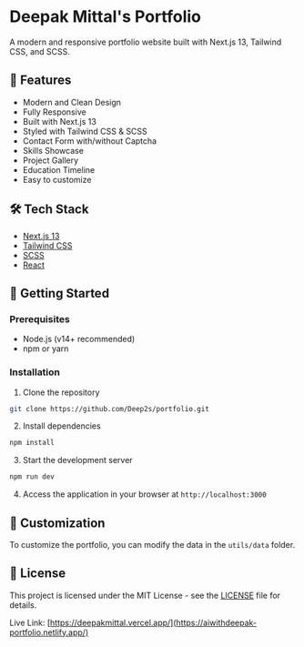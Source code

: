 # Deepak Mittal's Portfolio

A modern and responsive portfolio website built with Next.js 13, Tailwind CSS, and SCSS.

## 🚀 Features

- Modern and Clean Design
- Fully Responsive
- Built with Next.js 13
- Styled with Tailwind CSS & SCSS
- Contact Form with/without Captcha
- Skills Showcase
- Project Gallery
- Education Timeline
- Easy to customize

## 🛠️ Tech Stack

- [Next.js 13](https://nextjs.org/)
- [Tailwind CSS](https://tailwindcss.com/)
- [SCSS](https://sass-lang.com/)
- [React](https://reactjs.org/)

## 🚀 Getting Started

### Prerequisites

- Node.js (v14+ recommended)
- npm or yarn

### Installation

1. Clone the repository

```bash
git clone https://github.com/Deep2s/portfolio.git
```

2. Install dependencies

```bash
npm install
```

3. Start the development server

```bash
npm run dev
```

4. Access the application in your browser at `http://localhost:3000`

## 🎨 Customization

To customize the portfolio, you can modify the data in the `utils/data` folder.

## 📝 License

This project is licensed under the MIT License - see the [LICENSE](LICENSE) file for details.


Live Link: [https://deepakmittal.vercel.app/](https://aiwithdeepak-portfolio.netlify.app/)
